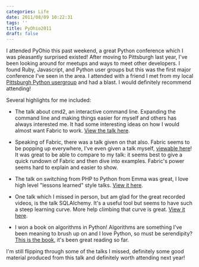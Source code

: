 ```yaml
---
categories: Life
date: 2011/08/09 10:22:31
tags: ''
title: PyOhio2011
draft: false
---
```

I attended PyOhio this past weekend, a great Python conference which I was pleasantly surprised existed! After moving to Pittsburgh last year, I've been looking around for meetups and ways to meet other developers. I found Ruby, Javascript, and Python user groups but this was the first major conference I've seen in the area. I attended with a friend I met from my local [Pittsburgh Python usergroup][1] and had a blast. I would definitely recommend attending!

Several highlights for me included:

* The talk about cmd2, an interactive command line. Expanding the command line and making things easier for myself and others has always interested me. It had some interesting ideas on how I would almost want Fabric to work. [View the talk here][3].

* Speaking of Fabric, there was a talk given on that also. Fabric seems to be popping up everywhere, I've even given a talk myself, [viewable here][5]! It was great to be able to compare to my talk: it seems best to give a quick rundown of Fabric and then dive into examples. Fabric's power seems hard to explain and easier to show.

* The talk on switching from PHP to Python from Emma was great, I love high level "lessons learned" style talks. [View it here][6].

* One talk which I missed in person, but am glad for the great recorded videos, is the talk SQLAlchemy. It's a useful tool but seems to have such a steep learning curve. More help climbing that curve is great. [View it here][4].

* I won a book on algorithms in Python! Algorithms are something I've been meaning to brush up on and I love Python, so must be serendipity? [This is the book][2], it's been great reading so far.

I'm still flipping through some of the talks I missed, definitely some good material produced from this talk and definitely worth attending next year!

[1]: http://twitter.com/#!/pghpy "Pittsburgh Python Usergroup"
[2]: https://www.amazon.com/dp/1430232374/ref=as_li_ss_til?tag=asktherelic-20&camp=213381&creative=390973&linkCode=as4&creativeASIN=1430232374&adid=1JWVPAFHPE3SK2M7MXMQ& "Python Algorithms"
[3]: http://python.mirocommunity.org/video/4378/pyohio-2011-interactive-comman
[4]: http://python.mirocommunity.org/video/4392/pyohio-2011-sqlalchemy-tutoria
[5]: /2011/06/22/fabric-for-python-automation
[6]: http://ontwik.com/python/php-to-python-with-no-regrets/
